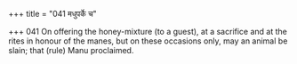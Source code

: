 +++
title = "041 मधुपर्के च"

+++
041	On offering the honey-mixture (to a guest), at a sacrifice and at the rites in honour of the manes, but on these occasions only, may an animal be slain; that (rule) Manu proclaimed.